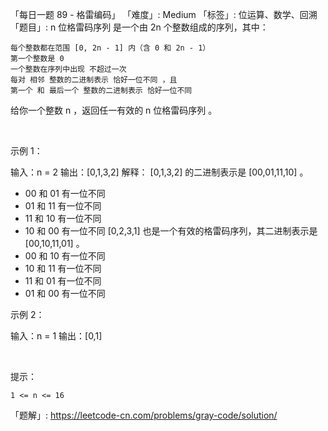 「每日一题 89 - 格雷编码」
「难度」: Medium
「标签」: 位运算、数学、回溯
「题目」: n 位格雷码序列 是一个由 2n 个整数组成的序列，其中：

	每个整数都在范围 [0, 2n - 1] 内（含 0 和 2n - 1）
	第一个整数是 0
	一个整数在序列中出现 不超过一次
	每对 相邻 整数的二进制表示 恰好一位不同 ，且
	第一个 和 最后一个 整数的二进制表示 恰好一位不同


给你一个整数 n ，返回任一有效的 n 位格雷码序列 。

 

示例 1：

输入：n = 2
输出：[0,1,3,2]
解释：
[0,1,3,2] 的二进制表示是 [00,01,11,10] 。
- 00 和 01 有一位不同
- 01 和 11 有一位不同
- 11 和 10 有一位不同
- 10 和 00 有一位不同
[0,2,3,1] 也是一个有效的格雷码序列，其二进制表示是 [00,10,11,01] 。
- 00 和 10 有一位不同
- 10 和 11 有一位不同
- 11 和 01 有一位不同
- 01 和 00 有一位不同


示例 2：

输入：n = 1
输出：[0,1]


 

提示：


	1 <= n <= 16



「题解」: https://leetcode-cn.com/problems/gray-code/solution/